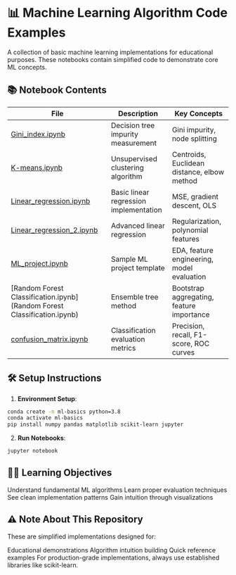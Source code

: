 # 📊 Machine Learning Algorithm Code Examples

A collection of basic machine learning implementations for educational purposes. These notebooks contain simplified code to demonstrate core ML concepts.

## 📚 Notebook Contents

| File | Description | Key Concepts |
|------|-------------|--------------|
| [Gini_index.ipynb](Gini_index.ipynb) | Decision tree impurity measurement | Gini impurity, node splitting |
| [K-means.ipynb](K-means.ipynb) | Unsupervised clustering algorithm | Centroids, Euclidean distance, elbow method |
| [Linear_regression.ipynb](Linear_regression.ipynb) | Basic linear regression implementation | MSE, gradient descent, OLS |
| [Linear_regression_2.ipynb](Linear_regression_2.ipynb) | Advanced linear regression | Regularization, polynomial features |
| [ML_project.ipynb](ML_project.ipynb) | Sample ML project template | EDA, feature engineering, model evaluation |
| [Random Forest Classification.ipynb](Random Forest Classification.ipynb) | Ensemble tree method | Bootstrap aggregating, feature importance |
| [confusion_matrix.ipynb](confusion_matrix.ipynb) | Classification evaluation metrics | Precision, recall, F1-score, ROC curves |

## 🛠️ Setup Instructions

1. **Environment Setup**:
```bash
conda create -n ml-basics python=3.8
conda activate ml-basics
pip install numpy pandas matplotlib scikit-learn jupyter
```
2. **Run Notebooks**:
```bash
jupyter notebook
```

## 🧑‍🎓 Learning Objectives

Understand fundamental ML algorithms
Learn proper evaluation techniques
See clean implementation patterns
Gain intuition through visualizations

## ⚠️ Note About This Repository

These are simplified implementations designed for:

Educational demonstrations
Algorithm intuition building
Quick reference examples
For production-grade implementations, always use established libraries like scikit-learn.

